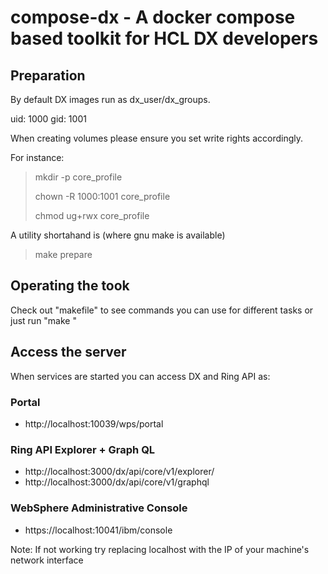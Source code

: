 # compose-dx - A docker compose based toolkit for HCL DX developers

## Preparation

By default DX images run as dx_user/dx_groups.

uid: 1000
gid: 1001

When creating volumes please ensure you set write rights accordingly.

For instance:

> mkdir -p core_profile
> 
> chown -R 1000:1001 core_profile
> 
> chmod ug+rwx core_profile

A utility shortahand is (where gnu make is available)

> make prepare

## Operating the took

Check out "makefile" to see commands you can use for different tasks or just run "make <target>"

## Access the server

When services are started you can access DX and Ring API as:

### Portal
* http://localhost:10039/wps/portal

### Ring API Explorer + Graph QL
* http://localhost:3000/dx/api/core/v1/explorer/
* http://localhost:3000/dx/api/core/v1/graphql

### WebSphere Administrative Console
* https://localhost:10041/ibm/console

Note: If not working try replacing localhost with the IP of your machine's network interface